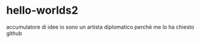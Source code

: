 # hello-worlds2
accumulatore di idee
io sono un artista  diplomatico 
perchè me lo ha chiesto github 
